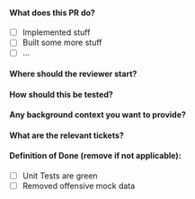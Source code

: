 #### What does this PR do?
- [ ] Implemented stuff
- [ ] Built some more stuff
- [ ] ...

#### Where should the reviewer start?

#### How should this be tested?

#### Any background context you want to provide?

#### What are the relevant tickets?

#### Definition of Done (remove if not applicable):
- [ ] Unit Tests are green
- [ ] Removed offensive mock data